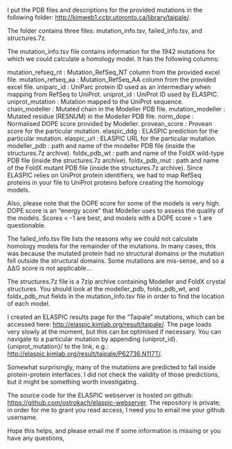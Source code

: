 I put the PDB files and descriptions for the provided mutations in the following folder: http://kimweb1.ccbr.utoronto.ca/library/taipale/.

The folder contains three files: mutation_info.tsv, failed_info.tsv, and structures.7z.

The mutation_info.tsv file contains information for the 1942 mutations for which we could calculate a homology model. It has the following columns:

mutation_refseq_nt : Mutation_RefSeq_NT column from the provided excel file.
mutation_refseq_aa : Mutation_RefSeq_AA column from the provided excel file.
uniparc_id : UniParc protein ID used as an intermediary when mapping from RefSeq to UniProt.
uniprot_id : UniProt ID used by ELASPIC.
uniprot_mutation : Mutation mapped to the UniProt sequence.
chain_modeller : Mutated chain in the Modeller PDB file.
mutation_modeller : Mutated residue (RESNUM) in the Modeller PDB file.
norm_dope : Normalised DOPE score provided by Modeller.
provean_score : Provean score for the particular mutation.
elaspic_ddg : ELASPIC prediction for the particular mutation.
elaspic_url : ELASPIC URL for the particular mutation.
modeller_pdb : path and name of the modeller PDB file (inside the structures.7z archive).
foldx_pdb_wt : path and name of the FoldX wild-type PDB file (inside the structures.7z archive).
foldx_pdb_mut : path and name of the FoldX mutant PDB file (inside the structures.7z archive).
Since ELASPIC relies on UniProt protein identifiers, we had to map RefSeq proteins in your file to UniProt proteins before creating the homology models.

Also, please note that the DOPE score for some of the models is very high. DOPE score is an “energy score” that Modeller uses to assess the quality of the models. Scores < -1 are best, and models with a DOPE score > 1 are questionable.

The failed_info.tsv file lists the reasons why we could not calculate homology models for the remainder of the mutations. In many cases, this was because the mutated protein had no structural domains or the mutation fell outside the structural domains. Some mutations are mis-sense, and so a ΔΔG score is not applicable…

The structures.7z file is a 7zip archive containing Modeller and FoldX crystal structures. You should look at the modeller_pdb, foldx_pdb_wt, and foldx_pdb_mut fields in the mutation_info.tsv file in order to find the location of each model.

I created an ELASPIC results page for the “Taipale” mutations, which can be accessed here: http://elaspic.kimlab.org/result/taipale/. The page loads very slowly at the moment, but this can be optimised if necessary. You can navigate to a particular mutation by appending {uniprot_id}.{uniprot_mutation}/ to the link, e.g.: http://elaspic.kimlab.org/result/taipale/P62736.N117T/.

Somewhat surprisingly, many of the mutations are predicted to fall inside protein-protein interfaces. I did not check the validity of those predictions, but it might be something worth investigating.

The source code for the ELASPIC webserver is hosted on github: https://github.com/ostrokach/elaspic-webserver. The repository is private; in order for me to grant you read access, I need you to email me your github username.

Hope this helps, and please email me if some information is missing or you have any questions,
